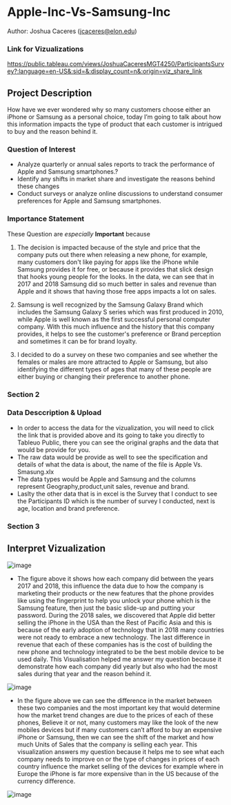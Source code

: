 # Apple-Inc-Vs-Samsung-Inc
Author: Joshua Caceres (jcaceres@elon.edu)

### Link for Vizualizations
https://public.tableau.com/views/JoshuaCaceresMGT4250/ParticipantsSurvey?:language=en-US&:sid=&:display_count=n&:origin=viz_share_link

## Project Description
How have we ever wondered why so many customers choose either an iPhone
or Samsung as a personal choice, today I’m going to talk about how this information
impacts the type of product that each customer is intrigued to buy and the reason
behind it.

### Question of Interest 
- Analyze quarterly or annual sales reports to track the performance of Apple and
Samsung smartphones.?
- Identify any shifts in market share and investigate the reasons behind these changes
-  Conduct surveys or analyze online discussions to understand consumer preferences for
Apple and Samsung smartphones.

### Importance Statement 
These Question are *especially* **Important** because 
1. The decision is impacted because of the style and price that the company puts out there when
releasing a new phone, for example, many customers don't like paying for apps like the iPhone
while Samsung provides it for free, or because it provides that slick design that hooks young
people for the looks. In the data, we can see that in 2017 and 2018 Samsung did so much
better in sales and revenue than Apple and it shows that having those free apps impacts a lot
on sales.

2. Samsung is well recognized by the Samsung Galaxy Brand which includes the Samsung
Galaxy S series which was first produced in 2010, while Apple is well known as the first
successful personal computer company. With this much influence and the history that this
company provides, it helps to see the customer's preference or Brand perception and
sometimes it can be for brand loyalty.

3. I decided to do a survey on these two companies and see whether the females or males are more attracted to
Apple or Samsung, but also identifying the different types of ages that many of these people are
either buying or changing their preference to another phone.

### Section 2
### Data Desccription & Upload 

- In order to access the data for the vizualization, you will need to click the link that is provided above and its going to take you directly to Tableuo Public, there you can see the original graphs and the data that would be provide for you.
- The raw data would be provide as well to see the specification and details of what the data is about, the name of the file is Apple Vs. Smasung.xlx
- The data types would be Apple and Samsung  and the columns represent Geography,product,unit sales, revenue and brand.
- Laslty the other data that is in excel is the Survey that I conduct to see the Participants ID which is the number of survey I conducted, next is age, location and brand preference.

### Section 3
## Interpret Vizualization 
![image](https://github.com/jcaceres21/Apple-Inc-Vs-Samsung-Inc/assets/168772954/5bdd9881-3c14-4fcf-95a2-f606489e80be)

- The figure above it shows how each company did between the years 2017 and 2018, this influence the data due to how the company is marketing their products or the new features that the phone provides like using the fingerprint to help you unlock your phone which is the Samsung feature, then just the basic slide-up and putting your password. During the 2018 sales, we discovered that Apple did better selling the iPhone in the USA than the Rest of Pacific Asia and this is because of the early adoption of technology that in 2018 many countries were not ready to embrace a new technology. The last difference in revenue that each of these companies has is the cost of building the new phone and technology integrated to be the best mobile device to be used daily. This Visualisation helped me answer my question because it demonstrate how each company did yearly but also who had the most sales during that year and the reason behind it.

![image](https://github.com/jcaceres21/Apple-Inc-Vs-Samsung-Inc/assets/168772954/497c3396-41af-40a4-9005-362c45ee2575)

- In the figure above we can see the difference in the market between these two companies and the most important key that would determine how the market trend changes are due to the prices of each of these phones, Believe it or not, many customers may like the look of the new mobiles devices but if many customers can’t afford to buy an expensive iPhone or Samsung, then we can see the shift of the market and how much Units of Sales that the company is selling each year. This visualization answers my question because it helps me to see what each company needs to improve on or the type of changes in prices of each country influence the market selling of the devices for example where in Europe the iPhone is far more expensive than in the US because of the currency difference.

![image](https://github.com/jcaceres21/Apple-Inc-Vs-Samsung-Inc/assets/168772954/97aa97ec-42dc-4735-ae0c-b26c3b5e0311)





